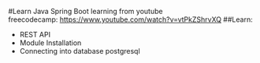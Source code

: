 #Learn Java Spring Boot
learning from youtube <br>
freecodecamp: https://www.youtube.com/watch?v=vtPkZShrvXQ
##Learn:
- REST API
- Module Installation
- Connecting into database postgresql